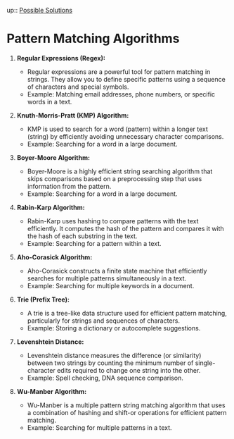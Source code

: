 up:: [Possible Solutions](../possible_solutions.md)

# Pattern Matching Algorithms

1. **Regular Expressions (Regex):**
   
   - Regular expressions are a powerful tool for pattern matching in strings. They allow you to define specific patterns using a sequence of characters and special symbols.
   - Example: Matching email addresses, phone numbers, or specific words in a text.

2. **Knuth-Morris-Pratt (KMP) Algorithm:**
   
   - KMP is used to search for a word (pattern) within a longer text (string) by efficiently avoiding unnecessary character comparisons.
   - Example: Searching for a word in a large document.

3. **Boyer-Moore Algorithm:**
   
   - Boyer-Moore is a highly efficient string searching algorithm that skips comparisons based on a preprocessing step that uses information from the pattern.
   - Example: Searching for a word in a large document.

4. **Rabin-Karp Algorithm:**
   
   - Rabin-Karp uses hashing to compare patterns with the text efficiently. It computes the hash of the pattern and compares it with the hash of each substring in the text.
   - Example: Searching for a pattern within a text.

5. **Aho-Corasick Algorithm:**
   
   - Aho-Corasick constructs a finite state machine that efficiently searches for multiple patterns simultaneously in a text.
   - Example: Searching for multiple keywords in a document.

6. **Trie (Prefix Tree):**
   
   - A trie is a tree-like data structure used for efficient pattern matching, particularly for strings and sequences of characters.
   - Example: Storing a dictionary or autocomplete suggestions.

7. **Levenshtein Distance:**
   
   - Levenshtein distance measures the difference (or similarity) between two strings by counting the minimum number of single-character edits required to change one string into the other.
   - Example: Spell checking, DNA sequence comparison.

8. **Wu-Manber Algorithm:**
   
   - Wu-Manber is a multiple pattern string matching algorithm that uses a combination of hashing and shift-or operations for efficient pattern matching.
   - Example: Searching for multiple patterns in a text.
